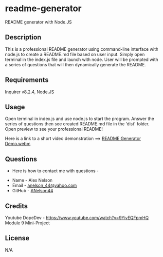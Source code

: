 # readme-generator
README generator with Node.JS

## Description
  This is a professional README generator using command-line interface with node.js to create a README.md file based on user input. Simply open terminal in the index.js file and launch with node. User will be prompted with a series of questions that will then dynamically generate the README.

  ## Requirements
  Inquirer v8.2.4, Node.JS

  ## Usage
  Open terminal in index.js and use node.js to start the program. Answer the series of questions then see created README.md file in the 'dist' folder. Open preview to see your professional README!

  Here is a link to a short video demonstration ==>  [README Generator Demo.webm](https://github.com/ANelson44/readme-generator/assets/145131926/b1cc98f8-8325-4513-a047-742092db4d09)

  ## Questions
  - Here is how to contact me with questions -
  * Name - Alex Nelson
  * Email - anelson_44@yahoo.com
  * GitHub - [ANelson44](https://github.com/ANelson44/)

  ## Credits
  Youtube DopeDev - https://www.youtube.com/watch?v=9YivEQFpmHQ 
  Module 9 Mini-Project

  ## License
  N/A
